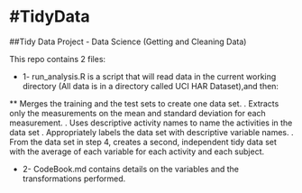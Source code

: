 #TidyData
========

##Tidy Data Project - Data Science (Getting and Cleaning Data)

This repo contains 2 files:
* 1- run_analysis.R is a script that will read data in the current working directory (All data is in a directory called 
UCI HAR Dataset),and then:

** Merges the training and the test sets to create one data set.
. Extracts only the measurements on the mean and standard deviation for each measurement. 
. Uses descriptive activity names to name the activities in the data set
. Appropriately labels the data set with descriptive variable names. 
. From the data set in step 4, creates a second, independent tidy data set with the average of each variable for each activity and each subject.

* 2- CodeBook.md contains details on the variables and the transformations performed.
